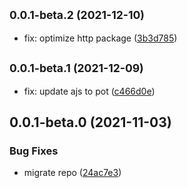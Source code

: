 ## <small>0.0.1-beta.2 (2021-12-10)</small>

* fix: optimize http package ([3b3d785](https://github.com/potjs/pot/commit/3b3d785))



## <small>0.0.1-beta.1 (2021-12-09)</small>

* fix: update ajs to pot ([c466d0e](https://github.com/potjs/pot/commit/c466d0e))



## 0.0.1-beta.0 (2021-11-03)


### Bug Fixes

* migrate repo ([24ac7e3](https://github.com/potjs/pot/commit/24ac7e381c1c8f04548f1e92d46a08b3b38bb307))



